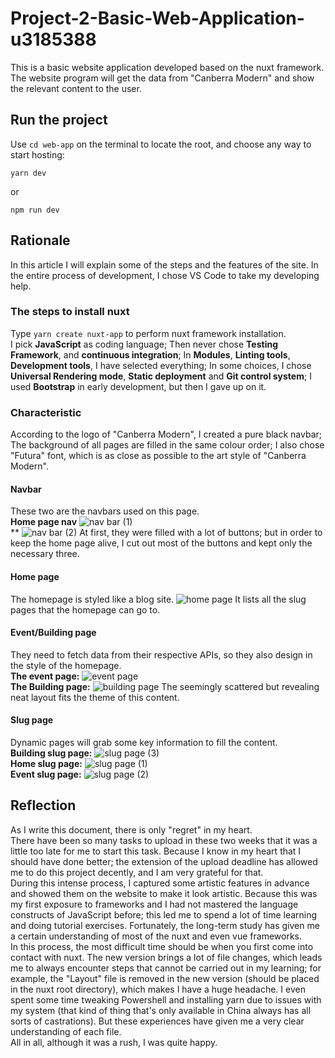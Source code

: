 # Project-2-Basic-Web-Application-u3185388
This is a basic website application developed based on the nuxt framework.
<br>The website program will get the data from "Canberra Modern" and show the relevant content to the user.
## Run the project
Use `cd web-app` on the terminal to locate the root, and choose any way to start hosting:
```
yarn dev
```
or
```
npm run dev
```
## Rationale
In this article I will explain some of the steps and the features of the site. In the entire process of development, I chose VS Code to take my developing help.
### The steps to install nuxt
Type `yarn create nuxt-app` to perform nuxt framework installation.
<br>I pick **JavaScript** as coding language; Then never chose **Testing Framework**, and **continuous integration**; In **Modules**, **Linting tools**, **Development tools**, I have selected everything; In some choices, I chose **Universal Rendering mode**, **Static deployment** and **Git control system**; I used **Bootstrap** in early development, but then I gave up on it.
### Characteristic
According to the logo of "Canberra Modern", I created a pure black navbar; The background of all pages are filled in the same colour order; I also chose "Futura" font, which is as close as possible to the art style of "Canberra Modern".
<br>
#### Navbar
These two are the navbars used on this page. 
<br>**Home page nav**
![nav bar (1)](https://user-images.githubusercontent.com/53715219/190903728-6b68e043-3ff1-484e-a22e-352521439974.png)
<br>**
![nav bar (2)](https://user-images.githubusercontent.com/53715219/190903914-fdae6b6e-f915-4ab8-9d97-8b5973b7f4a5.png)
At first, they were filled with a lot of buttons; but in order to keep the home page alive, I cut out most of the buttons and kept only the necessary three.
<br>
#### Home page
The homepage is styled like a blog site.
![home page](https://user-images.githubusercontent.com/53715219/190903955-8126656e-df52-4dfb-a597-f02367a7046b.png)
 It lists all the slug pages that the homepage can go to.
 <br>
 #### Event/Building page
 They need to fetch data from their respective APIs, so they also design in the style of the homepage.
 <br>**The event page:**
 ![event page](https://user-images.githubusercontent.com/53715219/190904677-b2ed8cf0-f7fd-479f-acee-d6be0f118f69.png)
 <br>**The Building page:**
 ![building page](https://user-images.githubusercontent.com/53715219/190904670-25dc1a8b-6860-43c4-955d-4fafa7b93a88.png)
 The seemingly scattered but revealing neat layout fits the theme of this content.
 <br>
 #### Slug page
 Dynamic pages will grab some key information to fill the content.
 <br>**Building slug page:**
 ![slug page (3)](https://user-images.githubusercontent.com/53715219/190904827-44706e79-e76a-4fc0-a622-66d2241bedd7.png)
 <br>**Home slug page:**
 ![slug page (1)](https://user-images.githubusercontent.com/53715219/190904953-5ade7c50-4f34-42b2-91ee-ffce2050ce52.png)
 <br>**Event slug page:**
 ![slug page (2)](https://user-images.githubusercontent.com/53715219/190904956-b41a90fe-1b6d-49a2-9a26-0145881f2a7f.png)
## Reflection
As I write this document, there is only "regret" in my heart.<br>
There have been so many tasks to upload in these two weeks that it was a little too late for me to start this task. Because I know in my heart that I should have done better; the extension of the upload deadline has allowed me to do this project decently, and I am very grateful for that.<br>
During this intense process, I captured some artistic features in advance and showed them on the website to make it look artistic. Because this was my first exposure to frameworks and I had not mastered the language constructs of JavaScript before; this led me to spend a lot of time learning and doing tutorial exercises. Fortunately, the long-term study has given me a certain understanding of most of the nuxt and even vue frameworks.<br>
In this process, the most difficult time should be when you first come into contact with nuxt. The new version brings a lot of file changes, which leads me to always encounter steps that cannot be carried out in my learning; for example, the "Layout" file is removed in the new version (should be placed in the nuxt root directory), which makes I have a huge headache. I even spent some time tweaking Powershell and installing yarn due to issues with my system (that kind of thing that's only available in China always has all sorts of castrations). But these experiences have given me a very clear understanding of each file.<br>
All in all, although it was a rush, I was quite happy.
